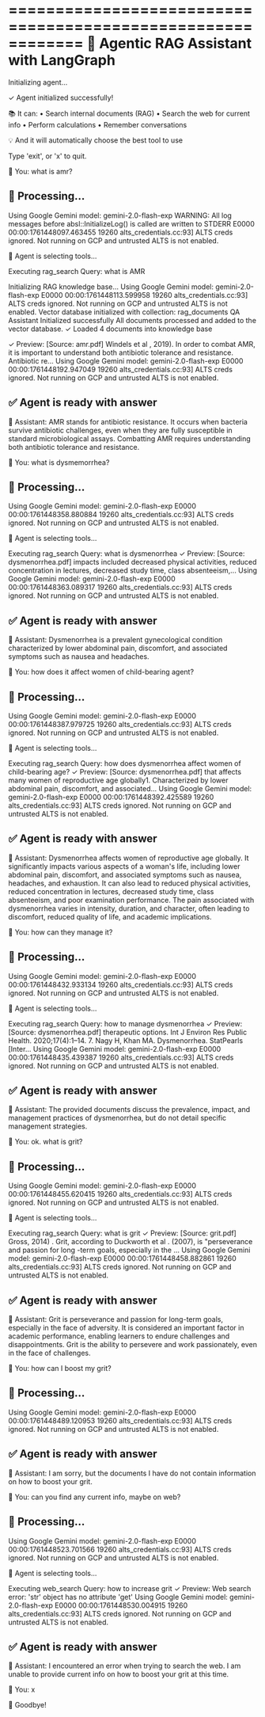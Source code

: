 
============================================================
🤖 Agentic RAG Assistant with LangGraph
============================================================

Initializing agent...

✓ Agent initialized successfully!

📚 It can:
  • Search internal documents (RAG)
  • Search the web for current info
  • Perform calculations
  • Remember conversations

💡 And it will automatically choose the best tool to use

Type 'exit', or 'x' to quit.


💬 You: what is amr?

🔄 Processing...
----------------------------------------
Using Google Gemini model: gemini-2.0-flash-exp
WARNING: All log messages before absl::InitializeLog() is called are written to STDERR
E0000 00:00:1761448097.463455   19260 alts_credentials.cc:93] ALTS creds ignored. Not running on GCP and untrusted ALTS is not enabled.

🤔 Agent is selecting tools...

Executing rag_search
   Query: what is AMR

Initializing RAG knowledge base...
Using Google Gemini model: gemini-2.0-flash-exp
E0000 00:00:1761448113.599958   19260 alts_credentials.cc:93] ALTS creds ignored. Not running on GCP and untrusted ALTS is not enabled.
Vector database initialized with collection: rag_documents
QA Assistant Initialized successfully
All documents processed and added to the vector database.
✓ Loaded 4 documents into knowledge base

   ✓ Preview: [Source: amr.pdf]
Windels et al , 2019). In order to combat AMR, it is important to
understand both antibiotic tolerance and resistance.
Antibiotic re...
Using Google Gemini model: gemini-2.0-flash-exp
E0000 00:00:1761448192.947049   19260 alts_credentials.cc:93] ALTS creds ignored. Not running on GCP and untrusted ALTS is not enabled.

✅ Agent is ready with answer
------------------------------------------------------------

🤖 Assistant: AMR stands for antibiotic resistance. It occurs when bacteria survive antibiotic challenges, even when they are fully susceptible in standard microbiological assays. Combatting AMR requires understanding both antibiotic tolerance and resistance.


💬 You: what is dysmemorrhea?

🔄 Processing...
----------------------------------------
Using Google Gemini model: gemini-2.0-flash-exp
E0000 00:00:1761448358.880884   19260 alts_credentials.cc:93] ALTS creds ignored. Not running on GCP and untrusted ALTS is not enabled.

🤔 Agent is selecting tools...

Executing rag_search
   Query: what is dysmenorrhea
   ✓ Preview: [Source: dysmenorrhea.pdf]
impacts included decreased physical activities, reduced concentration in lectures, decreased study time, class absenteeism,...
Using Google Gemini model: gemini-2.0-flash-exp
E0000 00:00:1761448363.089317   19260 alts_credentials.cc:93] ALTS creds ignored. Not running on GCP and untrusted ALTS is not enabled.

✅ Agent is ready with answer
------------------------------------------------------------

🤖 Assistant: Dysmenorrhea is a prevalent gynecological condition characterized by lower abdominal pain, discomfort, and associated symptoms such as nausea and headaches.


💬 You: how does it affect women of child-bearing agent?

🔄 Processing...
----------------------------------------
Using Google Gemini model: gemini-2.0-flash-exp
E0000 00:00:1761448387.979725   19260 alts_credentials.cc:93] ALTS creds ignored. Not running on GCP and untrusted ALTS is not enabled.

🤔 Agent is selecting tools...

Executing rag_search
   Query: how does dysmenorrhea affect women of child-bearing age?
   ✓ Preview: [Source: dysmenorrhea.pdf]
that affects many women of  reproductive age globally1.
Characterized by lower abdominal pain, discomfort, and
associated...
Using Google Gemini model: gemini-2.0-flash-exp
E0000 00:00:1761448392.425589   19260 alts_credentials.cc:93] ALTS creds ignored. Not running on GCP and untrusted ALTS is not enabled.

✅ Agent is ready with answer
------------------------------------------------------------

🤖 Assistant: Dysmenorrhea affects women of reproductive age globally. It significantly impacts various aspects of a woman's life, including lower abdominal pain, discomfort, and associated symptoms such as nausea, headaches, and exhaustion. It can also lead to reduced physical activities, reduced concentration in lectures, decreased study time, class absenteeism, and poor examination performance. The pain associated with dysmenorrhea varies in intensity, duration, and character, often leading to discomfort, reduced quality of life, and academic implications.


💬 You: how can they manage it?

🔄 Processing...
----------------------------------------
Using Google Gemini model: gemini-2.0-flash-exp
E0000 00:00:1761448432.933134   19260 alts_credentials.cc:93] ALTS creds ignored. Not running on GCP and untrusted ALTS is not enabled.

🤔 Agent is selecting tools...

Executing rag_search
   Query: how to manage dysmenorrhea
   ✓ Preview: [Source: dysmenorrhea.pdf]
therapeutic options. Int J Environ Res Public Health. 2020;17(4):1–14.
7. Nagy H, Khan MA. Dysmenorrhea. StatPearls [Inter...
Using Google Gemini model: gemini-2.0-flash-exp
E0000 00:00:1761448435.439387   19260 alts_credentials.cc:93] ALTS creds ignored. Not running on GCP and untrusted ALTS is not enabled.

✅ Agent is ready with answer
------------------------------------------------------------

🤖 Assistant: The provided documents discuss the prevalence, impact, and management practices of dysmenorrhea, but do not detail specific management strategies.


💬 You: ok. what is grit?

🔄 Processing...
----------------------------------------
Using Google Gemini model: gemini-2.0-flash-exp
E0000 00:00:1761448455.620415   19260 alts_credentials.cc:93] ALTS creds ignored. Not running on GCP and untrusted ALTS is not enabled.

🤔 Agent is selecting tools...

Executing rag_search
   Query: what is grit
   ✓ Preview: [Source: grit.pdf]
Gross, 2014) . Grit, according to Duckworth et al . (2007),
is "perseverance and passion for long -term goals,
especially in the ...
Using Google Gemini model: gemini-2.0-flash-exp
E0000 00:00:1761448458.882861   19260 alts_credentials.cc:93] ALTS creds ignored. Not running on GCP and untrusted ALTS is not enabled.

✅ Agent is ready with answer
------------------------------------------------------------

🤖 Assistant: Grit is perseverance and passion for long-term goals, especially in the face of adversity. It is considered an important factor in academic performance, enabling learners to endure challenges and disappointments. Grit is the ability to persevere and work passionately, even in the face of challenges.


💬 You: how can I boost my grit?

🔄 Processing...
----------------------------------------
Using Google Gemini model: gemini-2.0-flash-exp
E0000 00:00:1761448489.120953   19260 alts_credentials.cc:93] ALTS creds ignored. Not running on GCP and untrusted ALTS is not enabled.

✅ Agent is ready with answer
------------------------------------------------------------

🤖 Assistant: I am sorry, but the documents I have do not contain information on how to boost your grit.


💬 You: can you find any current info, maybe on web?

🔄 Processing...
----------------------------------------
Using Google Gemini model: gemini-2.0-flash-exp
E0000 00:00:1761448523.701566   19260 alts_credentials.cc:93] ALTS creds ignored. Not running on GCP and untrusted ALTS is not enabled.

🤔 Agent is selecting tools...

Executing web_search
   Query: how to increase grit
   ✓ Preview: Web search error: 'str' object has no attribute 'get'
Using Google Gemini model: gemini-2.0-flash-exp
E0000 00:00:1761448530.004915   19260 alts_credentials.cc:93] ALTS creds ignored. Not running on GCP and untrusted ALTS is not enabled.

✅ Agent is ready with answer
------------------------------------------------------------

🤖 Assistant: I encountered an error when trying to search the web. I am unable to provide current info on how to boost your grit at this time.


💬 You: x

👋 Goodbye!